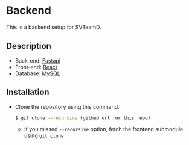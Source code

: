 # Backend

This is a backend setup for SVTeamD. 

## Description 
- Back-end: [Fastapi](https://fastapi.tiangolo.com)
- Front-end: [React](https://reactjs.org)
- Database: [MySQL](https://www.mysql.com)

## Installation 
- Clone the repository using this command.
    ```sh
    $ git clone --recursive {github url for this repo}
    ```
    - If you missed `--recursive` option, fetch the frontend submodule using `git clone`




